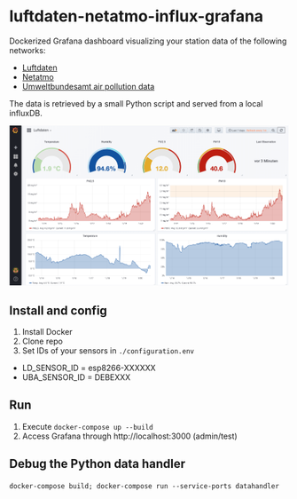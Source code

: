# luftdaten-netatmo-influx-grafana

Dockerized Grafana dashboard visualizing your station data of the following networks:
- [Luftdaten](http://deutschland.maps.luftdaten.info/#6/51.165/10.455)
- [Netatmo](https://weathermap.netatmo.com)
- [Umweltbundesamt air pollution data](https://www.umweltbundesamt.de/daten/luftbelastung/aktuelle-luftdaten)   

The data is retrieved by a small Python script and served from a local influxDB.

![screenshot](https://github.com/JonathanSchubert/luftdaten-netatmo-influx-grafana/blob/master/screenshot.png)


## Install and config
1. Install Docker
2. Clone repo
3. Set IDs of your sensors in `./configuration.env`
  - LD_SENSOR_ID  = esp8266-XXXXXX
  - UBA_SENSOR_ID = DEBEXXX

## Run
1. Execute `docker-compose up --build`
2. Access Grafana through http://localhost:3000 (admin/test)

## Debug the Python data handler
`docker-compose build; docker-compose run --service-ports datahandler`
